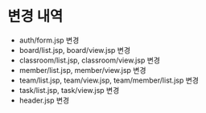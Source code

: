 # 변경 내역
- auth/form.jsp 변경
- board/list.jsp, board/view.jsp 변경
- classroom/list.jsp, classroom/view.jsp 변경
- member/list.jsp, member/view.jsp 변경
- team/list.jsp, team/view.jsp, team/member/list.jsp 변경
- task/list.jsp, task/view.jsp 변경
- header.jsp 변경
